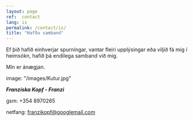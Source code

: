 ```yaml
---
layout: page
ref:  contact
lang: is
permalink: /contact/is/
title: "Hafðu samband"
---
```


Ef þið hafið einhverjar spurningar, vantar fleiri upplýsingar eða viljið fá mig í heimsókn, hafið þá endilega samband við mig.

Mín er ánægjan.

image:  "/images/Kutur.jpg"

***Franziska Kopf - Franzi***

gsm: +354 8970265

netfang: franzikopf@googlemail.com
